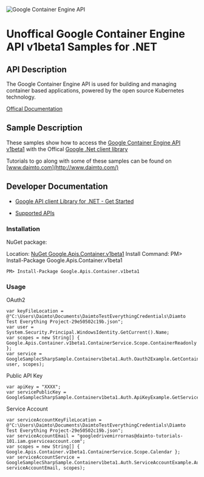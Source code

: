 ﻿![Google Container Engine API](http://www.google.com/images/icons/product/search-32.gif)

# Unoffical Google Container Engine API v1beta1 Samples for .NET  

## API Description

The Google Container Engine API is used for building and managing container based applications, powered by the open source Kubernetes technology.

[Offical Documentation](https://cloud.google.com/container-engine/)

## Sample Description

These samples show how to access the [Google Container Engine API v1beta1](https://cloud.google.com/container-engine/) with the Offical [Google .Net client library](https://github.com/google/google-api-dotnet-client)

Tutorials to go along with some of these samples can be found on [www.daimto.com](http://www.daimto.com/)

## Developer Documentation

* [Google API client Library for .NET - Get Started](https://developers.google.com/api-client-library/dotnet/get_started)

* [Supported APIs](https://developers.google.com/api-client-library/dotnet/apis/)

### Installation

NuGet package:

Location: [NuGet Google.Apis.Container.v1beta1](https://www.nuget.org/packages/Google.Apis.Container.v1beta1)
Install Command: PM>  Install-Package Google.Apis.Container.v1beta1

```
PM> Install-Package Google.Apis.Container.v1beta1
```

### Usage

OAuth2
```
var keyFileLocation = @"C:\Users\Daimto\Documents\DaimtoTestEverythingCredentials\Diamto Test Everything Project-29e50502c19b.json";
var user = System.Security.Principal.WindowsIdentity.GetCurrent().Name;
var scopes = new String[] { Google.Apis.Container.v1beta1.ContainerService.Scope.ContainerReadonly };
var service = GoogleSamplecSharpSample.Containerv1beta1.Auth.Oauth2Example.GetContainerService(keyFileLocation, user, scopes);
```

Public API Key

```
var apiKey = "XXXX";
var servicePublicKey = GoogleSamplecSharpSample.Containerv1beta1.Auth.ApiKeyExample.GetService(apiKey);
```

Service Account
```
var serviceAccountKeyFileLocation = @"C:\Users\Daimto\Documents\DaimtoTestEverythingCredentials\Diamto Test Everything Project-29e50502c19b.json";
var serviceAccountEmail = "googledrivemirrornas@daimto-tutorials-101.iam.gserviceaccount.com";
var scopes = new String[] { Google.Apis.Container.v1beta1.ContainerService.Scope.Calendar };            
var serviceAccountService = GoogleSamplecSharpSample.Containerv1beta1.Auth.ServiceAccountExample.AuthenticateServiceAccount(serviceAccountKeyFileLocation, serviceAccountEmail, scopes);
```
